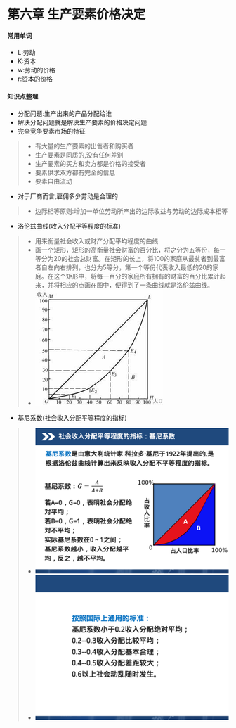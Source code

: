 # 第六章 生产要素价格决定
#### 常用单词
- L:劳动
- K:资本
- w:劳动的价格
- r:资本的价格

#### 知识点整理
- 分配问题:生产出来的产品分配给谁
- 解决分配问题就是解决生产要素的价格决定问题
- 完全竞争要素市场的特征
> - 有大量的生产要素的出售者和购买者
> - 生产要素是同质的,没有任何差别
> - 生产要素的买方和卖方都是价格的接受者
> - 要素供求双方都有完全的信息
> - 要素自由流动
- 对于厂商而言,雇佣多少劳动是合理的
> - 边际相等原则:增加一单位劳动所产出的边际收益与劳动的边际成本相等

- 洛伦兹曲线(收入分配平等程度的标准)
> - 用来衡量社会收入或财产分配平均程度的曲线
> - 画一个矩形，矩形的高衡量社会财富的百分比，将之分为五等份，每一等分为20的社会总财富。在矩形的长上，将100的家庭从最贫者到最富者自左向右排列，也分为5等分，第一个等份代表收入最低的20的家庭。在这个矩形中，将每一百分的家庭所有拥有的财富的百分比累计起来，并将相应的点画在图中，便得到了一条曲线就是洛伦兹曲线。
> - ![](images/8.jpg)
- 基尼系数(社会收入分配平等程度的指标)
> - ![](images/45.png)
> - ![](images/46.png)
